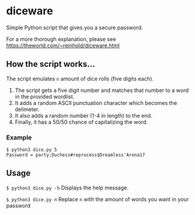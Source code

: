 # diceware

Simple Python script that gives you a secure password.

For a more thorough explanation, please see https://theworld.com/~reinhold/diceware.html

## How the script works...

The script emulates `n` amount of dice rolls (five digits each). 

1. The script gets a five digit number and matches that number to a word in the provided wordlist.
2. It adds a random ASCII punctuation character which becomes the delimeter.
3. It also adds a random number (1-4 in length) to the end.
4. Finally, it has a 50/50 chance of capitalizing the word.

### Example

  ```
  $ python3 dice.py 5
  Password = party;Duchess#reprocess$Dreamless'Arena17
  ```

## Usage

`$ python3 dice.py -h` Displays the help message.

`$ python3 dice.py n` Replace `n` with the amount of words you want in your password
